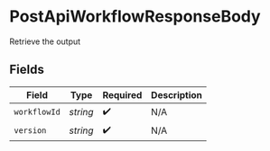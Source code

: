 # PostApiWorkflowResponseBody

Retrieve the output


## Fields

| Field              | Type               | Required           | Description        |
| ------------------ | ------------------ | ------------------ | ------------------ |
| `workflowId`       | *string*           | :heavy_check_mark: | N/A                |
| `version`          | *string*           | :heavy_check_mark: | N/A                |